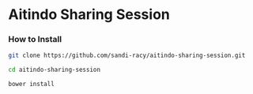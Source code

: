 # Aitindo Sharing Session

### How to Install

``` bash
git clone https://github.com/sandi-racy/aitindo-sharing-session.git

cd aitindo-sharing-session

bower install
```